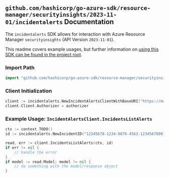 
## `github.com/hashicorp/go-azure-sdk/resource-manager/securityinsights/2023-11-01/incidentalerts` Documentation

The `incidentalerts` SDK allows for interaction with Azure Resource Manager `securityinsights` (API Version `2023-11-01`).

This readme covers example usages, but further information on [using this SDK can be found in the project root](https://github.com/hashicorp/go-azure-sdk/tree/main/docs).

### Import Path

```go
import "github.com/hashicorp/go-azure-sdk/resource-manager/securityinsights/2023-11-01/incidentalerts"
```


### Client Initialization

```go
client := incidentalerts.NewIncidentAlertsClientWithBaseURI("https://management.azure.com")
client.Client.Authorizer = authorizer
```


### Example Usage: `IncidentAlertsClient.IncidentsListAlerts`

```go
ctx := context.TODO()
id := incidentalerts.NewIncidentID("12345678-1234-9876-4563-123456789012", "example-resource-group", "workspaceName", "incidentId")

read, err := client.IncidentsListAlerts(ctx, id)
if err != nil {
	// handle the error
}
if model := read.Model; model != nil {
	// do something with the model/response object
}
```
